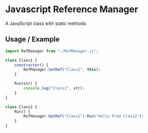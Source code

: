 # Javascript Reference Manager
A JavaScript class with static methods

## Usage / Example

```javascript
import RefManager from "./RefManager.js";

class Class1 {
    constructor() {
        RefManager.SetRef("Class1", this);
    }

    Run(str) {
        console.log("Class1", str);
    }
}

class Class2 {
    Run() {
        RefManager.GetRef("Class1").Run("Hello From Class2");
    }
}
```